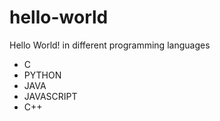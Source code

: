 # hello-world
Hello World! in different programming languages
* C
* PYTHON
* JAVA
* JAVASCRIPT
* C++
